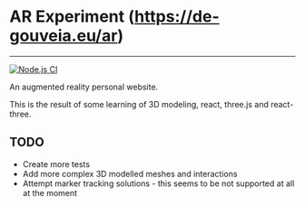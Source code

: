 # AR Experiment (https://de-gouveia.eu/ar)
---

[![Node.js CI](https://github.com/franciscogouveia/ar-website/actions/workflows/node.js.yml/badge.svg)](https://github.com/franciscogouveia/ar-website/actions/workflows/node.js.yml)

An augmented reality personal website.

This is the result of some learning of 3D modeling, react, three.js and react-three.

## TODO

* Create more tests
* Add more complex 3D modelled meshes and interactions
* Attempt marker tracking solutions - this seems to be not supported at all at the moment
